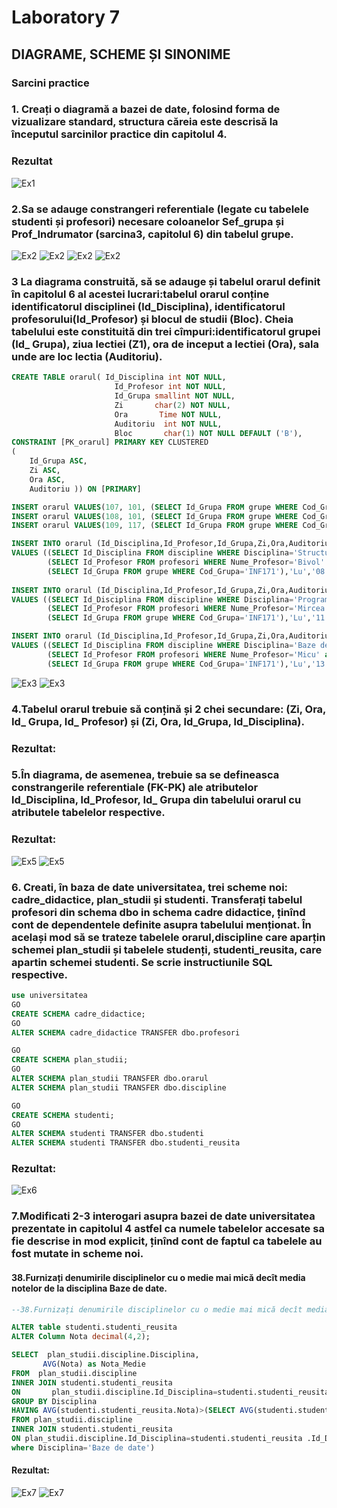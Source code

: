 # Laboratory 7
## DIAGRAME, SCHEME ȘI SINONIME 
### Sarcini practice
### 1. Creați o diagramă a bazei de date, folosind forma de vizualizare standard, structura căreia este descrisă la începutul sarcinilor practice din capitolul 4. 
### Rezultat
![Ex1](https://github.com/speianudana/DB/blob/master/Laboratory_7/Screenshots_Lab7/ex1.PNG)
### 2.Sa se adauge constrangeri referentiale (legate cu tabelele studenti și profesori) necesare coloanelor Sef_grupa și Prof_Indrumator (sarcina3, capitolul 6) din tabelul grupe. 
![Ex2](https://github.com/speianudana/DB/blob/master/Laboratory_7/Screenshots_Lab7/ex2(1).PNG)
![Ex2](https://github.com/speianudana/DB/blob/master/Laboratory_7/Screenshots_Lab7/ex2(2).PNG)
![Ex2](https://github.com/speianudana/DB/blob/master/Laboratory_7/Screenshots_Lab7/ex2(3).PNG)
![Ex2](https://github.com/speianudana/DB/blob/master/Laboratory_7/Screenshots_Lab7/ex2(4).PNG)

### 3 La diagrama construită, să se adauge și tabelul orarul definit în capitolul 6 al acestei lucrari:tabelul orarul conține identificatorul disciplinei (ld_Disciplina), identificatorul profesorului(Id_Profesor) și blocul de studii (Bloc). Cheia tabelului este constituită din trei cîmpuri:identificatorul grupei (Id_ Grupa), ziua lectiei (Z1), ora de inceput a lectiei (Ora), sala unde are loc lectia (Auditoriu). 
``` sql
CREATE TABLE orarul( Id_Disciplina int NOT NULL,
                       Id_Profesor int NOT NULL, 
					   Id_Grupa smallint NOT NULL,
					   Zi       char(2) NOT NULL,
					   Ora       Time NOT NULL,
					   Auditoriu  int NOT NULL,
					   Bloc       char(1) NOT NULL DEFAULT ('B'),
CONSTRAINT [PK_orarul] PRIMARY KEY CLUSTERED 
(
	Id_Grupa ASC,
	Zi ASC,
	Ora ASC,
	Auditoriu )) ON [PRIMARY]

INSERT orarul VALUES(107, 101, (SELECT Id_Grupa FROM grupe WHERE Cod_Grupa='CIB171'), 'Lu', '08:00', 202,DEFAULT)
INSERT orarul VALUES(108, 101, (SELECT Id_Grupa FROM grupe WHERE Cod_Grupa='CIB171'), 'Lu', '11:30', 501,DEFAULT)
INSERT orarul VALUES(109, 117, (SELECT Id_Grupa FROM grupe WHERE Cod_Grupa='CIB171'), 'Lu', '13:00', 501,DEFAULT)   

INSERT INTO orarul (Id_Disciplina,Id_Profesor,Id_Grupa,Zi,Ora,Auditoriu,Bloc) 
VALUES ((SELECT Id_Disciplina FROM discipline WHERE Disciplina='Structuri de date si algoritmi'),
        (SELECT Id_Profesor FROM profesori WHERE Nume_Profesor='Bivol' and Prenume_Profesor='Ion' ),
        (SELECT Id_Grupa FROM grupe WHERE Cod_Grupa='INF171'),'Lu','08:00',115,DEFAULT)
    
INSERT INTO orarul (Id_Disciplina,Id_Profesor,Id_Grupa,Zi,Ora,Auditoriu,Bloc) 
VALUES ((SELECT Id_Disciplina FROM discipline WHERE Disciplina='Programe aplicative'),
        (SELECT Id_Profesor FROM profesori WHERE Nume_Profesor='Mircea' and Prenume_Profesor='Sorin' ),
        (SELECT Id_Grupa FROM grupe WHERE Cod_Grupa='INF171'),'Lu','11:30',113,DEFAULT)

INSERT INTO orarul (Id_Disciplina,Id_Profesor,Id_Grupa,Zi,Ora,Auditoriu,Bloc) 
VALUES ((SELECT Id_Disciplina FROM discipline WHERE Disciplina='Baze de date'),
        (SELECT Id_Profesor FROM profesori WHERE Nume_Profesor='Micu' and Prenume_Profesor='Elena' ),
        (SELECT Id_Grupa FROM grupe WHERE Cod_Grupa='INF171'),'Lu','13:00',118,DEFAULT)
```
![Ex3](https://github.com/speianudana/DB/blob/master/Laboratory_7/Screenshots_Lab7/ex3(1).PNG)
![Ex3](https://github.com/speianudana/DB/blob/master/Laboratory_7/Screenshots_Lab7/ex3(2).PNG)

### 4.Tabelul orarul trebuie să conțină și 2 chei secundare: (Zi, Ora, Id_ Grupa, Id_ Profesor) și (Zi, Ora, ld_Grupa, ld_Disciplina). 
### Rezultat:

### 5.În diagrama, de asemenea, trebuie sa se defineasca constrangerile referentiale (FK-PK) ale atributelor ld_Disciplina, ld_Profesor, Id_ Grupa din tabelului orarul cu atributele tabelelor respective.
### Rezultat:
![Ex5](https://github.com/speianudana/DB/blob/master/Laboratory_7/Screenshots_Lab7/ex5(1).PNG)
![Ex5](https://github.com/speianudana/DB/blob/master/Laboratory_7/Screenshots_Lab7/ex5(2).PNG)
### 6. Creati, în baza de date universitatea, trei scheme noi: cadre_didactice, plan_studii și studenti. Transferați tabelul profesori din schema dbo in schema cadre didactice, ținînd cont de dependentele definite asupra tabelului menționat. În același mod să se trateze tabelele orarul,discipline care aparțin schemei plan_studii și tabelele studenți, studenti_reusita, care apartin schemei studenti. Se scrie instructiunile SQL respective. 
``` sql
use universitatea
GO
CREATE SCHEMA cadre_didactice;
GO
ALTER SCHEMA cadre_didactice TRANSFER dbo.profesori

GO
CREATE SCHEMA plan_studii;
GO
ALTER SCHEMA plan_studii TRANSFER dbo.orarul
ALTER SCHEMA plan_studii TRANSFER dbo.discipline

GO
CREATE SCHEMA studenti;
GO
ALTER SCHEMA studenti TRANSFER dbo.studenti
ALTER SCHEMA studenti TRANSFER dbo.studenti_reusita
 ```
 ### Rezultat:
 ![Ex6](https://github.com/speianudana/DB/blob/master/Laboratory_7/Screenshots_Lab7/ex6.PNG)
 ### 7.Modificati 2-3 interogari asupra bazei de date universitatea prezentate in capitolul 4 astfel ca numele tabelelor accesate sa fie descrise in mod explicit, ținînd cont de faptul ca tabelele au fost mutate in scheme noi.
 #### 38.Furnizați denumirile disciplinelor cu o medie mai mică decît media notelor de la disciplina Baze de date.
 ``` sql
 --38.Furnizați denumirile disciplinelor cu o medie mai mică decît media notelor de la disciplina Baze de date.

ALTER table studenti.studenti_reusita
ALTER Column Nota decimal(4,2);

SELECT  plan_studii.discipline.Disciplina,
        AVG(Nota) as Nota_Medie
FROM  plan_studii.discipline 
INNER JOIN studenti.studenti_reusita 
ON       plan_studii.discipline.Id_Disciplina=studenti.studenti_reusita.Id_Disciplina
GROUP BY Disciplina
HAVING AVG(studenti.studenti_reusita.Nota)>(SELECT AVG(studenti.studenti_reusita.Nota) AS Nota_Medie
FROM plan_studii.discipline 
INNER JOIN studenti.studenti_reusita 
ON plan_studii.discipline.Id_Disciplina=studenti.studenti_reusita .Id_Disciplina
where Disciplina='Baze de date')
 ```
 #### Rezultat:
  ![Ex7](https://github.com/speianudana/DB/blob/master/Laboratory_7/Screenshots_Lab7/ex7(1).PNG)
  ![Ex7](https://github.com/speianudana/DB/blob/master/Laboratory_7/Screenshots_Lab7/ex7(2).PNG)





